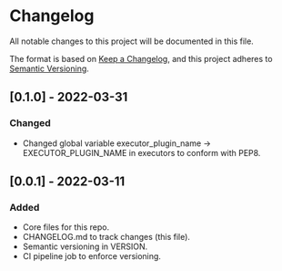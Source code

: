 # Changelog

All notable changes to this project will be documented in this file.

The format is based on [Keep a Changelog](https://keepachangelog.com/en/1.0.0/),
and this project adheres to [Semantic Versioning](https://semver.org/spec/v2.0.0.html).

## [0.1.0] - 2022-03-31

### Changed

- Changed global variable executor_plugin_name -> EXECUTOR_PLUGIN_NAME in executors to conform with PEP8.

## [0.0.1] - 2022-03-11

### Added

- Core files for this repo.
- CHANGELOG.md to track changes (this file).
- Semantic versioning in VERSION.
- CI pipeline job to enforce versioning.
